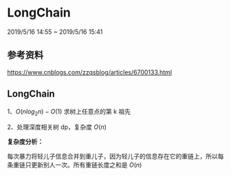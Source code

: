 # LongChain

2019/5/16 14:55 ~ 2019/5/16 15:41

## 参考资料

https://www.cnblogs.com/zzqsblog/articles/6700133.html

## LongChain

1、$O(nlog_2n) - O(1)$ 求树上任意点的第 k 祖先

2、处理深度相关树 dp，复杂度 $O(n)$

**复杂度分析：**

每次暴力将轻儿子信息合并到重儿子，因为轻儿子的信息存在它的重链上，所以每条重链只更新别人一次。所有重链长度之和是 $O(n)$